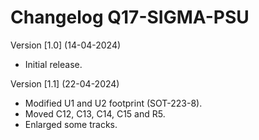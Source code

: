 # Changelog Q17-SIGMA-PSU

Version [1.0] (14-04-2024)

- Initial release.

Version [1.1] (22-04-2024)

- Modified U1 and U2 footprint (SOT-223-8).
- Moved C12, C13, C14, C15 and R5.
- Enlarged some tracks.
